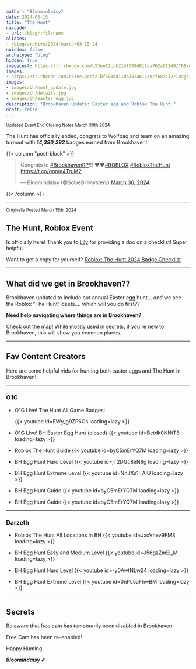 ```yaml
---
author: "BloominDaisy"
date: 2024-03-15
title: "The Hunt"
cascade:
- url: /blog/:filename
aliases:
- /blog/archive/2024/march/03-15-24
noindex: false
archetype: "blog"
hidden: true
imagecust: https://tr.rbxcdn.com/b53ee12ccb21bf308d811da762a61149/768/432/Image/Png
images:
- https://tr.rbxcdn.com/b53ee12ccb21bf308d811da762a61149/768/432/Image/Png
images: 
- images/bh/hunt_update.jpg
- images/bh/details.jpg
- images/bh/easter_egg.jpg
description: "Brookhaven Update: Easter egg and Roblox The Hunt!"
draft: false
---
```

<sub>Updated Event End Closing Notes March 30th 2024</sub>


The Hunt has officially ended, congrats to Wolfpaq and team on an amazing turnout with **_14,390,292_** badges earned from Brookhaven!!

{{< column "post-block" >}}
<blockquote class="twitter-tweet"><p lang="en" dir="ltr">Congrats to <a href="https://twitter.com/hashtag/BrookhavenRP?src=hash&amp;ref_src=twsrc%5Etfw">#BrookhavenRP</a>!!! ❤️❤️<a href="https://twitter.com/hashtag/ROBLOX?src=hash&amp;ref_src=twsrc%5Etfw">#ROBLOX</a> <a href="https://twitter.com/hashtag/RobloxTheHunt?src=hash&amp;ref_src=twsrc%5Etfw">#RobloxTheHunt</a> <a href="https://t.co/qome4TruM2">https://t.co/qome4TruM2</a></p>&mdash; Bloomindaisy (@SolveBHMystery) <a href="https://twitter.com/SolveBHMystery/status/1774151281587679376?ref_src=twsrc%5Etfw">March 30, 2024</a></blockquote> <script async src="https://platform.twitter.com/widgets.js" charset="utf-8"></script>
{{< /column >}}

---
<sub>Originally Posted March 15th, 2024</sub>

 ## The Hunt, Roblox Event

 Is officially here! Thank you to [Lily](https://twitter.com/LilyGia_) for providing a doc on a checklist! Super helpful. 

 Want to get a copy for yourself? [Roblox: The Hunt 2024 Badge Checklist](https://docs.google.com/spreadsheets/d/1R4xvrfpdI-iIQnNqRYMxlTM8BS5BeDUwnfEZ7Y8SOe4/edit?usp=sharing)

---

## What did we get in Brookhaven??

Brookhaven updated to include our annual Easter egg hunt... _and_ we see the Roblox "The Hunt" deets.... which will you do first??

**Need help navigating where things are in Brookhaven?**

 [Check out the map](map/poi/)! While mostly used in secrets, if you're new to Brookhaven, this will show you common places.


---

## Fav Content Creators

Here are some helpful vids for hunting both easter eggs and The Hunt in Brookhaven!

---

### O1G

<div class="grid-1 post-block-dot">

- O1G Live! The Hunt All Game Badges: <div class="grid-1">{{< youtube id=EWy_g9ZP6Os loading=lazy >}}</div>

- O1G Live! BH Easter Egg Hunt (closed) {{< youtube id=Betdk0NNtT8 loading=lazy >}}

- Roblox The Hunt Guide {{< youtube id=byC5mErYQ7M loading=lazy >}}

- BH Egg Hunt Hard Level {{< youtube id=jT2DGc8eN8g loading=lazy >}}

- BH Egg Hunt Extreme Level  {{< youtube id=NnJXs1l_AiU loading=lazy >}}

- BH Egg Hunt Guide {{< youtube id=byC5mErYQ7M loading=lazy >}}

- BH Egg Hunt Guide {{< youtube id=byC5mErYQ7M loading=lazy >}}
</div>



---

### Darzeth

<div class="grid-2 post-block-dot">

- Roblox The Hunt All Locations in BH {{< youtube id=JxcVhev9FM8 loading=lazy >}}

- BH Egg Hunt Easy and Medium Level {{< youtube id=J56gzZmEl_M loading=lazy >}}

- BH Egg Hunt Hard Level {{< youtube id=-y0AwtNLw24 loading=lazy >}}

- BH Egg Hunt Extreme Level {{< youtube id=0nPL5aFhwBM loading=lazy >}}

</div>

---


## Secrets

~~Be aware that free cam has temporarily been disabled in Brookhaven.~~

Free Cam has been re-enabled!

Happy Hunting!

_**Bloomindaisy**_ <span class="nowrap"><span class="emojify">💕</span>